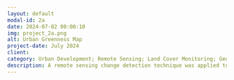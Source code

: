 ```yaml
---
layout: default
modal-id: 2a
date: 2024-07-02 00:00:10
img: project_2a.png
alt: Urban Greenness Map
project-date: July 2024
client: 
category: Urban Development; Remote Sensing; Land Cover Monitoring; Geospatial Analysis
description: A remote sensing change detection technique was applied to a suburban area and then combined with a property boundary geospatial dataset to produce this map which displays the change in greenness for each land parcel over a twelve-month period. Oranges and reds indicate a stronger reduction in greenness relative to the average for the area, whereas green shades indicate a larger increase than the average. The red dots indicate positions where there has been a strong decrease in greenness, possibly due to the removal of vegetation. This map would be of value to councils and other organisations responsible for monitoring land cover change.
---
```

